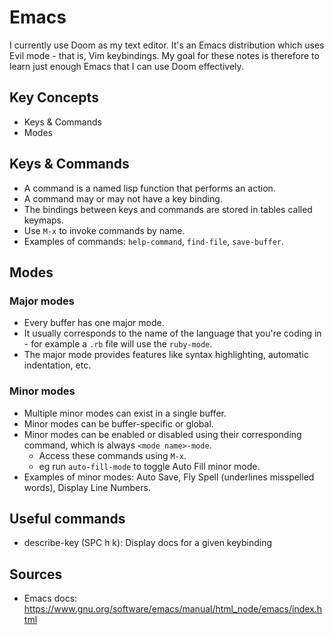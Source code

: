 # Emacs

I currently use Doom as my text editor. It's an Emacs distribution which uses Evil mode - that is, Vim keybindings. My goal for these notes is therefore to learn just enough Emacs that I can use Doom effectively.

## Key Concepts
- Keys & Commands
- Modes

## Keys & Commands
  - A command is a named lisp function that performs an action.
  - A command may or may not have a key binding.
  - The bindings between keys and commands are stored in tables called keymaps.
  - Use `M-x` to invoke commands by name.
  - Examples of commands: `help-command`, `find-file`, `save-buffer`.

## Modes

### Major modes
- Every buffer has one major mode.
- It usually corresponds to the name of the language that you're coding in - for example a `.rb` file will use the `ruby-mode`.
- The major mode provides features like syntax highlighting, automatic indentation, etc.

### Minor modes
- Multiple minor modes can exist in a single buffer.
- Minor modes can be buffer-specific or global.
- Minor modes can be enabled or disabled using their corresponding command, which is always `<mode name>-mode`.
  - Access these commands using `M-x`.
  - eg run `auto-fill-mode` to toggle Auto Fill minor mode.
- Examples of minor modes: Auto Save, Fly Spell (underlines misspelled words), Display Line Numbers.

## Useful commands
- describe-key (SPC h k): Display docs for a given keybinding 

## Sources
- Emacs docs: https://www.gnu.org/software/emacs/manual/html_node/emacs/index.html
